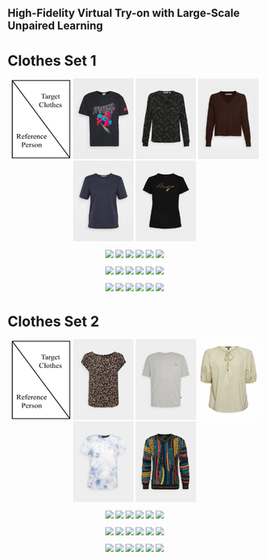 ## High-Fidelity Virtual Try-on with Large-Scale Unpaired Learning

# Clothes Set 1

<p align="middle">
  <img src="/video_table.jpg" width="120" />
  <img src="/cloth_images/5000012.png" width="120" /> 
  <img src="/cloth_images/5000015.png" width="120" />
    <img src="/cloth_images/5000053.png" width="120" /> 
  <img src="/cloth_images/5000139.png" width="120" />
      <img src="/cloth_images/5000220.png" width="120" /> 
</p>

<p align="middle">
  <img src="/origin1.gif" width="120" />
  <img src="/output_gif1/5000012.gif" width="120" /> 
  <img src="/output_gif1/5000015.gif" width="120" />
    <img src="/output_gif1/5000053.gif" width="120" /> 
  <img src="/output_gif1/5000139.gif" width="120" />
      <img src="/output_gif1/5000220.gif" width="120" /> 
</p>


<p align="middle">
  <img src="/origin2.gif" width="120" />
  <img src="/output_gif2/5000012.gif" width="120" /> 
  <img src="/output_gif2/5000015.gif" width="120" />
    <img src="/output_gif2/5000053.gif" width="120" /> 
  <img src="/output_gif2/5000139.gif" width="120" />
      <img src="/output_gif2/5000220.gif" width="120" /> 
</p>


<p align="middle">
  <img src="/origin4.gif" width="120" />
  <img src="/output_gif4/5000012.gif" width="120" /> 
  <img src="/output_gif4/5000015.gif" width="120" />
    <img src="/output_gif4/5000053.gif" width="120" /> 
  <img src="/output_gif4/5000139.gif" width="120" />
      <img src="/output_gif4/5000220.gif" width="120" /> 
</p>

# Clothes Set 2

<p align="middle">
  <img src="/video_table.jpg" width="120" />
  <img src="/cloth_images/5000248.png" width="120" /> 
  <img src="/cloth_images/5000268.png" width="120" />
    <img src="/cloth_images/5000269.png" width="120" /> 
  <img src="/cloth_images/5000300.png" width="120" />
      <img src="/cloth_images/5005035.png" width="120" /> 
</p>

<p align="middle">
  <img src="/origin1.gif" width="120" />
  <img src="/output_gif1/5000248.gif" width="120" /> 
  <img src="/output_gif1/5000268.gif" width="120" />
    <img src="/output_gif1/5000269.gif" width="120" /> 
  <img src="/output_gif1/5000300.gif" width="120" />
      <img src="/output_gif1/5005035.gif" width="120" /> 
</p>

<p align="middle">
  <img src="/origin2.gif" width="120" />
  <img src="/output_gif2/5000248_crop.gif" width="120" /> 
  <img src="/output_gif2/5000268.gif" width="120" />
    <img src="/output_gif2/5000269.gif" width="120" /> 
  <img src="/output_gif2/5000300.gif" width="120" />
      <img src="/output_gif2/5005035_crop.gif" width="120" /> 
</p>

<p align="middle">
  <img src="/origin4.gif" width="120" />
  <img src="/output_gif4/5000248_crop.gif" width="120" /> 
  <img src="/output_gif4/5000268.gif" width="120" />
    <img src="/output_gif4/5000269.gif" width="120" /> 
  <img src="/output_gif4/5000300.gif" width="120" />
      <img src="/output_gif4/5005035_crop.gif" width="120" /> 
</p>


